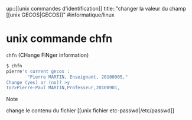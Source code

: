 up::[[unix commandes d'identification]]
title::"changer la valeur du champ [[unix GECOS|GECOS]]"
#informatique/linux 
# unix commande chfn
`chfn` (CHange FiNger information)

```bash
$ chfn
pierre's current gecos :
        "Pierre MARTIN, Enseignant, 20100905,"
Change (yes) or (no)? >y
To?>Pierre-Paul MARTIN,Professeur,20100901,
```

> [!note]
> change le contenu du fichier [[unix fichier etc-passwd|/etc/passwd]]


